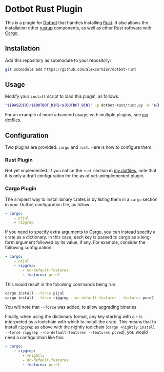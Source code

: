 # Dotbot Rust Plugin

This is a plugin for [Dotbot][dotbot] that handles installing [Rust][rust].
It also allows the installation other [rustup][rustup] components, as well as other Rust software with [Cargo][cargo].

## Installation

Add this repository as submodule to your repository:
```bash
git submodule add https://github.com/alexcormier/dotbot-rust
```

## Usage

Modify your `install` script to load this plugin, as follows:
```bash
"${BASEDIR}/${DOTBOT_DIR}/${DOTBOT_BIN}" -p dotbot-rust/rust.py -d "${BASEDIR}" -c "${CONFIG}" "${@}"
```
For an example of more advanced usage, with multiple plugins, see [my dotfiles][dotfiles].

## Configuration

Two plugins are provided: `cargo` and `rust`. Here is how to configure them.

### Rust Plugin

Not yet implemented.
If you notice the `rust` section in [my dotfiles][dotfiles], note that it is only a draft configuration for the as of yet unimplemented plugin.

### Cargo Plugin

The simplest way to install binary crates is by listing them in a `cargo` section in your Dotbot configuration file, as follow:
```yaml
- cargo:
    - pijul
    - ripgrep
```
If you need to specify extra arguments to Cargo, you can instead specify a crate as a dictionary.
In this case, each key is passed to cargo as a long-form argument followed by its value, if any.
For example, consider the following configuration:
```yaml
- cargo:
    - pijul
    - ripgrep:
        - no-default-features
        - features: pcre2
```
This would result in the following commands being run:
```sh
cargo install --force pijul
cargo install --force ripgrep --no-default-features --features pcre2
```
You will note that `--force` was added, to allow upgrading binaries.

Finally, when using the dictionary format, any key starting with a `+` is interpreted as a toolchain with which to install the crate.
This means that to install `ripgrep` as above with the nightly toolchain (`cargo +nightly install --force ripgrep --no-default-features --features pcre2`), you would need a configuration like this:
```yaml
- cargo:
    - ripgrep:
        - +nightly
        - no-default-features
        - features: pcre2
```

[dotbot]: https://github.com/anishathalye/dotbot
[rust]: https://www.rust-lang.org/
[rustup]: https://rustup.rs/
[cargo]: http://doc.crates.io/
[dotfiles]: https://github.com/alexcormier/dotfiles/tree/54a90627e224f752e55372065f36a2584bb34609

